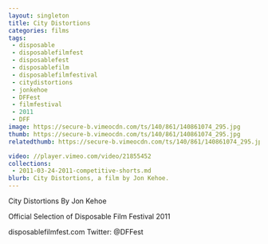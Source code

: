 ```yaml
---
layout: singleton
title: City Distortions
categories: films
tags:
 - disposable
 - disposablefilmfest
 - disposablefest
 - disposablefilm
 - disposablefilmfestival
 - citydistortions
 - jonkehoe
 - DFFest
 - filmfestival
 - 2011
 - DFF
image: https://secure-b.vimeocdn.com/ts/140/861/140861074_295.jpg
thumb: https://secure-b.vimeocdn.com/ts/140/861/140861074_295.jpg
relatedthumb: https://secure-b.vimeocdn.com/ts/140/861/140861074_295.jpg

video: //player.vimeo.com/video/21855452
collections:
 - 2011-03-24-2011-competitive-shorts.md
blurb: City Distortions, a film by Jon Kehoe.
---
```


City Distortions
By Jon Kehoe

Official Selection of Disposable Film Festival 2011

disposablefilmfest.com
Twitter: @DFFest